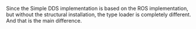 Since the Simple DDS implementation is based on the ROS implementation, but without the structural installation, the type loader is completely different. And that is the main difference.
